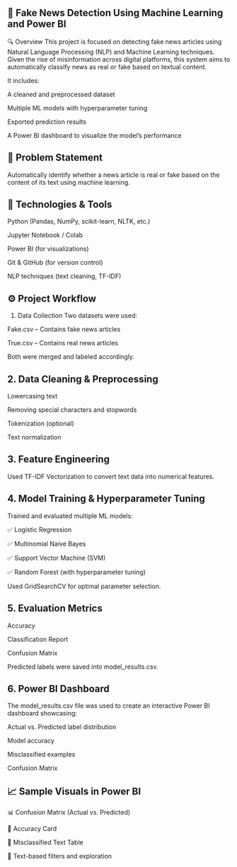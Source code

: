 ## 📰 Fake News Detection Using Machine Learning and Power BI

🔍 Overview
This project is focused on detecting fake news articles using Natural Language Processing (NLP) and Machine Learning techniques. Given the rise of misinformation across digital platforms, this system aims to automatically classify news as real or fake based on textual content.

It includes:

A cleaned and preprocessed dataset

Multiple ML models with hyperparameter tuning

Exported prediction results

A Power BI dashboard to visualize the model’s performance

## 📌 Problem Statement
Automatically identify whether a news article is real or fake based on the content of its text using machine learning.

## 🧠 Technologies & Tools
Python (Pandas, NumPy, scikit-learn, NLTK, etc.)

Jupyter Notebook / Colab

Power BI (for visualizations)

Git & GitHub (for version control)

NLP techniques (text cleaning, TF-IDF)

## ⚙️ Project Workflow
1. Data Collection
Two datasets were used:

Fake.csv – Contains fake news articles

True.csv – Contains real news articles

Both were merged and labeled accordingly.

## 2. Data Cleaning & Preprocessing
Lowercasing text

Removing special characters and stopwords

Tokenization (optional)

Text normalization

## 3. Feature Engineering
Used TF-IDF Vectorization to convert text data into numerical features.

## 4. Model Training & Hyperparameter Tuning
Trained and evaluated multiple ML models:

✅ Logistic Regression

✅ Multinomial Naive Bayes

✅ Support Vector Machine (SVM)

✅ Random Forest (with hyperparameter tuning)

Used GridSearchCV for optimal parameter selection.

## 5. Evaluation Metrics
Accuracy

Classification Report

Confusion Matrix

Predicted labels were saved into model_results.csv.

## 6. Power BI Dashboard
The model_results.csv file was used to create an interactive Power BI dashboard showcasing:

Actual vs. Predicted label distribution

Model accuracy

Misclassified examples

Confusion Matrix

## 📈 Sample Visuals in Power BI
📊 Confusion Matrix (Actual vs. Predicted)

📌 Accuracy Card

🧾 Misclassified Text Table

🧠 Text-based filters and exploration
